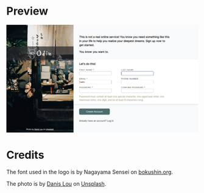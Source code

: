 # Preview

![preview](./images/preview.png)

# Credits

The font used in the logo is by Nagayama Sensei on [bokushin.org](https://www.bokushin.org/en).

The photo is by [Danis Lou](https://unsplash.com/@danislou?utm_content=creditCopyText&utm_medium=referral&utm_source=unsplash) on [Unsplash](https://unsplash.com/photos/restaurant-with-people-dining-in-jfZfdQtcH6k?utm_content=creditCopyText&utm_medium=referral&utm_source=unsplash).